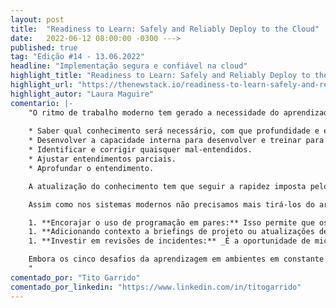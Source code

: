 ```yaml
---
layout: post 
title:  "Readiness to Learn: Safely and Reliably Deploy to the Cloud"
date:   2022-06-12 08:00:00 -0300 --->
published: true
tag: "Edição #14 - 13.06.2022"
headline: "Implementação segura e confiável na cloud"
highlight_title: "Readiness to Learn: Safely and Reliably Deploy to the Cloud"
highlight_url: "https://thenewstack.io/readiness-to-learn-safely-and-reliably-deploy-to-the-cloud/"
highlight_autor: "Laura Maguire"
comentario: |-
    "O ritmo de trabalho moderno tem gerado a necessidade do aprendizado contínuo. Organizações que mantem um método de aprendizado lento têm ficado para trás no mercado. E assim vem uma nota interessante do Josh Bersin: “the learning curve is the earning curve” (“a curva de aprendizado é a curva de ganhos” em tradução livre). A autora numera 5 desafios para o aprendizado em ambientes em constante mudança:
    
    * Saber qual conhecimento será necessário, com que profundidade e em que momentos.
    * Desenvolver a capacidade interna para desenvolver e treinar para esse conhecimento.
    * Identificar e corrigir quaisquer mal-entendidos.
    * Ajustar entendimentos parciais.
    * Aprofundar o entendimento.

    A atualização do conhecimento tem que seguir a rapidez imposta pelo ambiente ágil. engenheiros com conhecimento obsoleto ou desatualizado do sistema são menos capazes de detectar, diagnosticar ou reparar comportamentos anômalos em seus sistemas e, portanto, menos propensos a identificar rapidamente oportunidades de inovação. Encontrar o equilíbrio entre o deploy de uma nova feature e a atualização do conhecimento pode ser desafiador, por isso neste artigo é discutido três estratégias para nivelar o aprendizado.

    Assim como nos sistemas modernos não precisamos mais tirá-los do ar para enviar um novo código, o desenvolvimento de conhecimento em uma organização moderna tem que ser feito “sem tirar o engenheiro do ar”.

    1. **Encorajar o uso de programação em pares:** Isso permite que os engenheiros apresentem suposições sobre como os diferentes aspectos do sistema funcionam juntos e quais são os riscos resultantes. O uso de práticas de orientação baseadas em evidências pode ajudar a melhorar os resultados de aprendizagem para ambos os participantes.
    1. **Adicionando contexto a briefings de projeto ou atualizações de sprint:** É comum em times ágeis existir uma diversidade de membros com uma coleção de skill, conhecimento e experiências diferentes. Essa diversidade também significa que haverá alta variabilidade de conhecimento sobre qualquer aspecto do projeto. A rotação da responsabilidade de fornecer o histórico entre diferentes funções na equipe do projeto pode ajudar a variar o conteúdo e a profundidade dessas oportunidades de micro aprendizagem para representar os diferentes níveis dos membros da equipe.
    1. **Investir em revisões de incidentes:** _É a oportunidade de micro aprendizagem de maior valor_, uma vez que todo o conteúdo é diretamente relevante para o trabalho diário. As revisões de incidentes bem executadas abordam diretamente os cinco desafios porque são oportunidades de aprendizado imediatas e relevantes com base nas ações e decisões tomadas pela equipe em tempo real.

    Embora os cinco desafios da aprendizagem em ambientes em constante mudança possa ser difíceis de superar, essas três estratégias para cultivar a aprendizagem contínua podem ajudar.
    "
comentado_por: "Tito Garrido"
comentado_por_linkedin: "https://www.linkedin.com/in/titogarrido"
---
```

